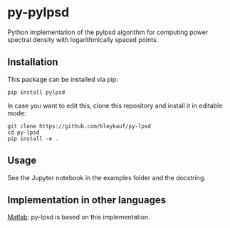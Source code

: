 # py-pylpsd

 Python implementation of the pylpsd algorithm for computing power spectral density with logarithmically spaced points. 

## Installation

This package can be installed via pip:

```
pip install pylpsd
```

In case you want to edit this, clone this repository and install it in editable mode:

```
git clone https://github.com/bleykauf/py-lpsd
cd py-lpsd
pip install -e .
```

## Usage
See the Jupyter notebook in the examples folder and the docstring.

 ## Implementation in other languages

 [Matlab](https://github.com/tobin/lpsd): py-lpsd is based on this implementation.
